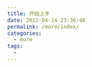 ```yaml
---
title: 开始上手
date: 2022-04-14 23:36:48
permalink: /more/index/
categories:
  - more
tags:
  - 
---
```

